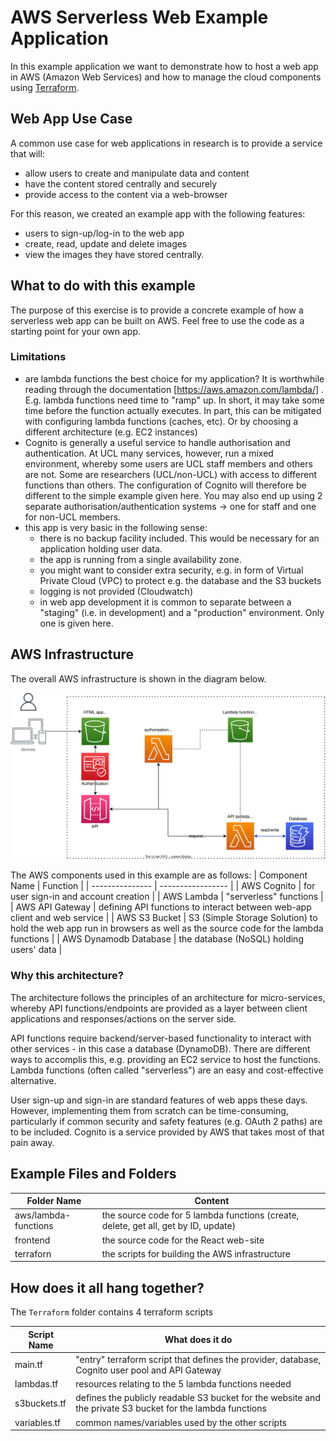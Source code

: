 # AWS Serverless Web Example Application

In this example application we want to demonstrate how to host a web app in AWS (Amazon Web Services) and how to manage the cloud components using [Terraform](https://www.terraform.io). 


## Web App Use Case

A common use case for web applications in research is to provide a service that will:
- allow users to create and manipulate data and content
- have the content stored centrally and securely
- provide access to the content via a web-browser

For this reason, we created an example app with the following features:
- users to sign-up/log-in to the web app
- create, read, update and delete images
- view the images they have stored centrally.

## What to do with this example

The purpose of this exercise is to provide a concrete example of how a serverless web app can be built on AWS.
Feel free to use the code as a starting point for your own app.

### Limitations

- are lambda functions the best choice for my application? It is worthwhile reading through the documentation [https://aws.amazon.com/lambda/] . E.g. lambda functions need time to "ramp" up. In short, it may take some time before the function actually executes. In part, this can be mitigated with configuring lambda functions (caches, etc). Or by choosing a different architecture (e.g. EC2 instances)
- Cognito is generally a useful service to handle authorisation and authentication. At UCL many services, however, run a mixed environment, whereby some users are UCL staff members and others are not. Some are researchers (UCL/non-UCL) with access to different functions than others. The configuration of Cognito will therefore be different to the simple example given here. You may also end up using 2 separate authorisation/authentication systems -> one for staff and one for non-UCL members.
- this app is very basic in the following sense:
   - there is no backup facility included. This would be necessary for an application holding user data. 
   - the app is running from a single availability zone. 
   - you might want to consider extra security, e.g. in form of Virtual Private Cloud (VPC) to protect e.g. the database and the S3 buckets
   - logging is not provided (Cloudwatch)
   - in web app development it is common to separate between a "staging" (i.e. in development) and a "production" environment. Only one is given here.

## AWS Infrastructure

The overall AWS infrastructure is shown in the diagram below.

![Serverless App Architecture](./ServerlessApp.svg)

The AWS components used in this example are as follows:
| Component Name | Function |
| --------------- | ----------------- |
| AWS Cognito | for user sign-in and account creation |
| AWS Lambda | "serverless" functions | 
| AWS API Gateway | defining API functions to interact between web-app client and web service |
| AWS S3 Bucket | S3 (Simple Storage Solution) to hold the web app run in browsers as well as the source code for the lambda functions |
| AWS Dynamodb Database | the database (NoSQL) holding users' data |

### Why this architecture?
The architecture follows the principles of an architecture for micro-services, whereby API functions/endpoints are provided as a layer between client applications and responses/actions on the server side. 

API functions require backend/server-based functionality to interact with other services - in this case a database (DynamoDB).
There are different ways to accomplis this, e.g. providing an EC2 service to host the functions.
Lambda functions (often called "serverless") are an easy and cost-effective alternative. 

User sign-up and sign-in are standard features of web apps these days. However, implementing them from scratch can be time-consuming, particularly if 
common security and safety features (e.g. OAuth 2 paths) are to be included. Cognito is a service provided by AWS that takes most of that pain away. 


## Example Files and Folders

| Folder Name | Content |
| --------------- | ----------------- |
| aws/lambda-functions | the source code for 5 lambda functions (create, delete, get all, get by ID, update) |
| frontend | the source code for the React web-site |
| terraforn | the scripts for building the AWS infrastructure |

## How does it all hang together?

The ```Terraform``` folder contains 4 terraform scripts 

| Script Name | What does it do |
| --------------- | ----------------- |
| main.tf | "entry" terraform script that defines the provider, database, Cognito user pool and API Gateway |
| lambdas.tf | resources relating to the 5 lambda functions needed |
| s3buckets.tf | defines the publicly readable S3 bucket for the website and the private S3 bucket for the lambda functions |
| variables.tf | common names/variables used by the other scripts |



